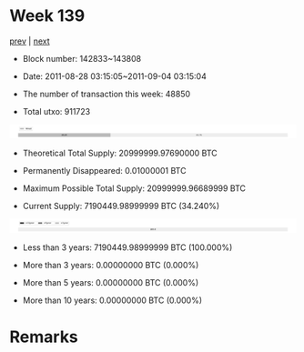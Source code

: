 # Week 139

[prev](week0138.md) | [next](week0140.md)

- Block number: 142833~143808

- Date: 2011-08-28 03:15:05~2011-09-04 03:15:04

- The number of transaction this week: 48850

- Total utxo: 911723

![](../images/mined_week0139.png)

- Theoretical Total Supply: 20999999.97690000 BTC

- Permanently Disappeared: 0.01000001 BTC

- Maximum Possible Total Supply: 20999999.96689999 BTC

- Current Supply: 7190449.98999999 BTC (34.240%)

![](../images/year_week0139.png)


- Less than 3 years: 7190449.98999999 BTC (100.000%)

- More than 3 years: 0.00000000 BTC (0.000%)

- More than 5 years: 0.00000000 BTC (0.000%)

- More than 10 years: 0.00000000 BTC (0.000%)

# Remarks


